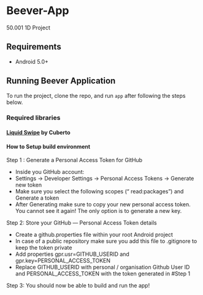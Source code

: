 # Beever-App
50.001 1D Project
## Requirements

- Android 5.0+

## Running Beever Application

To run the project, clone the repo, and run `app` after following the steps below.

### Required libraries

#### [Liquid Swipe](https://github.com/Cuberto/liquid-swipe-android) by Cuberto

#### How to Setup build environment

Step 1 : Generate a Personal Access Token for GitHub
- Inside you GitHub account:
- Settings -> Developer Settings -> Personal Access Tokens -> Generate new token
- Make sure you select the following scopes (“ read:packages”) and Generate a token
- After Generating make sure to copy your new personal access token. You cannot see it again! The only option is to generate a new key.

Step 2: Store your GitHub — Personal Access Token details
- Create a github.properties file within your root Android project
- In case of a public repository make sure you add this file to .gitignore to keep the token private
- Add properties gpr.usr=GITHUB_USERID and gpr.key=PERSONAL_ACCESS_TOKEN
- Replace GITHUB_USERID with personal / organisation Github User ID and PERSONAL_ACCESS_TOKEN with the token generated in #Step 1

Step 3: You should now be able to build and run the app!
